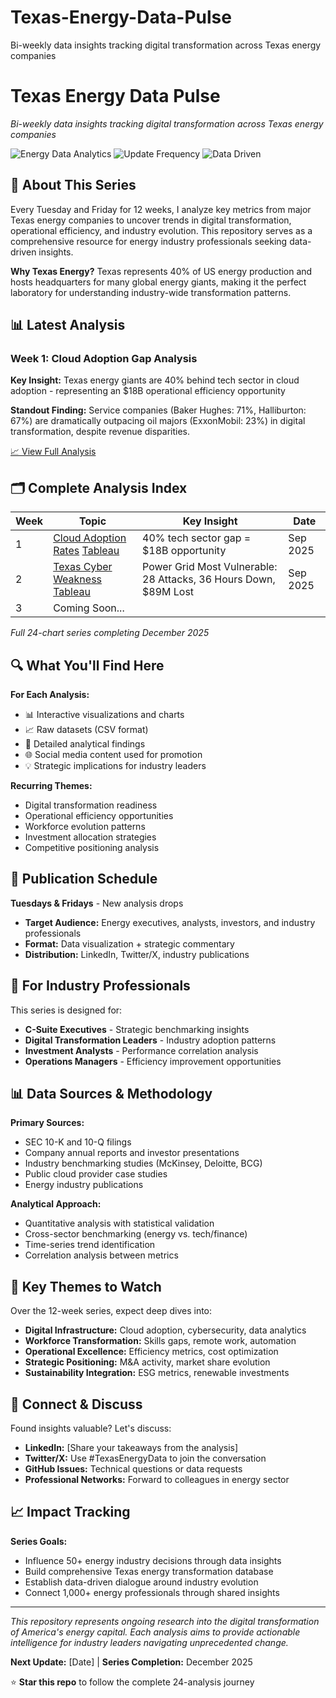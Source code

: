 # Texas-Energy-Data-Pulse
Bi-weekly data insights tracking digital transformation across Texas energy companies
# Texas Energy Data Pulse

*Bi-weekly data insights tracking digital transformation across Texas energy companies*

![Energy Data Analytics](https://img.shields.io/badge/Focus-Energy%20Analytics-orange) ![Update Frequency](https://img.shields.io/badge/Updates-Bi--weekly-blue) ![Data Driven](https://img.shields.io/badge/Approach-Data%20Driven-green)

## 🎯 About This Series

Every Tuesday and Friday for 12 weeks, I analyze key metrics from major Texas energy companies to uncover trends in digital transformation, operational efficiency, and industry evolution. This repository serves as a comprehensive resource for energy industry professionals seeking data-driven insights.

**Why Texas Energy?** Texas represents 40% of US energy production and hosts headquarters for many global energy giants, making it the perfect laboratory for understanding industry-wide transformation patterns.

## 📊 Latest Analysis

### Week 1: Cloud Adoption Gap Analysis
**Key Insight:** Texas energy giants are 40% behind tech sector in cloud adoption - representing an $18B operational efficiency opportunity

**Standout Finding:** Service companies (Baker Hughes: 71%, Halliburton: 67%) are dramatically outpacing oil majors (ExxonMobil: 23%) in digital transformation, despite revenue disparities.

[📈 View Full Analysis](./week-01-cloud-adoption/)

## 🗂️ Complete Analysis Index

| Week | Topic | Key Insight | Date |
|------|-------|-------------|------|
| 1 | [Cloud Adoption Rates](./week-01-cloud-adoption/) [Tableau](https://tinyurl.com/449ef3cs) | 40% tech sector gap = $18B opportunity | Sep 2025 |
| 2 | [Texas Cyber Weakness](./week-01-cloud-adoption/) [Tableau](https://tinyurl.com/4acm5ja6) | Power Grid Most Vulnerable: 28 Attacks, 36 Hours Down, $89M Lost | Sep 2025 |
| 3 | Coming Soon... | | |

*Full 24-chart series completing December 2025*

## 🔍 What You'll Find Here

**For Each Analysis:**
- 📊 Interactive visualizations and charts
- 📈 Raw datasets (CSV format)
- 📝 Detailed analytical findings
- 🌐 Social media content used for promotion
- 💡 Strategic implications for industry leaders

**Recurring Themes:**
- Digital transformation readiness
- Operational efficiency opportunities
- Workforce evolution patterns
- Investment allocation strategies
- Competitive positioning analysis

## 📅 Publication Schedule

**Tuesdays & Fridays** - New analysis drops
- **Target Audience:** Energy executives, analysts, investors, and industry professionals
- **Format:** Data visualization + strategic commentary
- **Distribution:** LinkedIn, Twitter/X, industry publications

## 🎯 For Industry Professionals

This series is designed for:
- **C-Suite Executives** - Strategic benchmarking insights
- **Digital Transformation Leaders** - Industry adoption patterns
- **Investment Analysts** - Performance correlation analysis
- **Operations Managers** - Efficiency improvement opportunities

## 📊 Data Sources & Methodology

**Primary Sources:**
- SEC 10-K and 10-Q filings
- Company annual reports and investor presentations
- Industry benchmarking studies (McKinsey, Deloitte, BCG)
- Public cloud provider case studies
- Energy industry publications

**Analytical Approach:**
- Quantitative analysis with statistical validation
- Cross-sector benchmarking (energy vs. tech/finance)
- Time-series trend identification
- Correlation analysis between metrics

## 🚀 Key Themes to Watch

Over the 12-week series, expect deep dives into:
- **Digital Infrastructure:** Cloud adoption, cybersecurity, data analytics
- **Workforce Transformation:** Skills gaps, remote work, automation
- **Operational Excellence:** Efficiency metrics, cost optimization
- **Strategic Positioning:** M&A activity, market share evolution
- **Sustainability Integration:** ESG metrics, renewable investments

## 💬 Connect & Discuss

Found insights valuable? Let's discuss:
- **LinkedIn:** [Share your takeaways from the analysis]
- **Twitter/X:** Use #TexasEnergyData to join the conversation
- **GitHub Issues:** Technical questions or data requests
- **Professional Networks:** Forward to colleagues in energy sector

## 📈 Impact Tracking

**Series Goals:**
- Influence 50+ energy industry decisions through data insights
- Build comprehensive Texas energy transformation database
- Establish data-driven dialogue around industry evolution
- Connect 1,000+ energy professionals through shared insights

---

*This repository represents ongoing research into the digital transformation of America's energy capital. Each analysis aims to provide actionable intelligence for industry leaders navigating unprecedented change.*

**Next Update:** [Date] | **Series Completion:** December 2025

⭐ **Star this repo** to follow the complete 24-analysis journey
